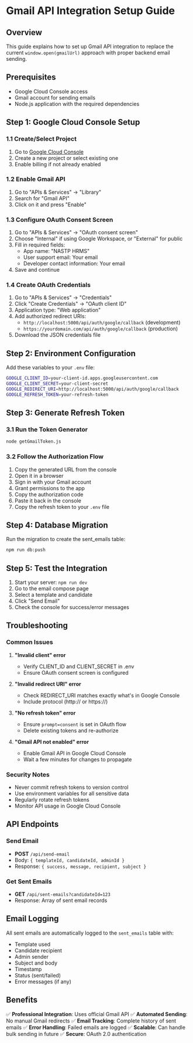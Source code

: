 # Gmail API Integration Setup Guide

## Overview
This guide explains how to set up Gmail API integration to replace the current `window.open(gmailUrl)` approach with proper backend email sending.

## Prerequisites
- Google Cloud Console access
- Gmail account for sending emails
- Node.js application with the required dependencies

## Step 1: Google Cloud Console Setup

### 1.1 Create/Select Project
1. Go to [Google Cloud Console](https://console.cloud.google.com/)
2. Create a new project or select existing one
3. Enable billing if not already enabled

### 1.2 Enable Gmail API
1. Go to "APIs & Services" → "Library"
2. Search for "Gmail API"
3. Click on it and press "Enable"

### 1.3 Configure OAuth Consent Screen
1. Go to "APIs & Services" → "OAuth consent screen"
2. Choose "Internal" if using Google Workspace, or "External" for public
3. Fill in required fields:
   - App name: "NASTP HRMS"
   - User support email: Your email
   - Developer contact information: Your email
4. Save and continue

### 1.4 Create OAuth Credentials
1. Go to "APIs & Services" → "Credentials"
2. Click "Create Credentials" → "OAuth client ID"
3. Application type: "Web application"
4. Add authorized redirect URIs:
   - `http://localhost:5000/api/auth/google/callback` (development)
   - `https://yourdomain.com/api/auth/google/callback` (production)
5. Download the JSON credentials file

## Step 2: Environment Configuration

Add these variables to your `.env` file:

```bash
GOOGLE_CLIENT_ID=your-client-id.apps.googleusercontent.com
GOOGLE_CLIENT_SECRET=your-client-secret
GOOGLE_REDIRECT_URI=http://localhost:5000/api/auth/google/callback
GOOGLE_REFRESH_TOKEN=your-refresh-token
```

## Step 3: Generate Refresh Token

### 3.1 Run the Token Generator
```bash
node getGmailToken.js
```

### 3.2 Follow the Authorization Flow
1. Copy the generated URL from the console
2. Open it in a browser
3. Sign in with your Gmail account
4. Grant permissions to the app
5. Copy the authorization code
6. Paste it back in the console
7. Copy the refresh token to your `.env` file

## Step 4: Database Migration

Run the migration to create the sent_emails table:

```bash
npm run db:push
```

## Step 5: Test the Integration

1. Start your server: `npm run dev`
2. Go to the email compose page
3. Select a template and candidate
4. Click "Send Email"
5. Check the console for success/error messages

## Troubleshooting

### Common Issues

1. **"Invalid client" error**
   - Verify CLIENT_ID and CLIENT_SECRET in .env
   - Ensure OAuth consent screen is configured

2. **"Invalid redirect URI" error**
   - Check REDIRECT_URI matches exactly what's in Google Console
   - Include protocol (http:// or https://)

3. **"No refresh token" error**
   - Ensure `prompt=consent` is set in OAuth flow
   - Delete existing tokens and re-authorize

4. **"Gmail API not enabled" error**
   - Enable Gmail API in Google Cloud Console
   - Wait a few minutes for changes to propagate

### Security Notes

- Never commit refresh tokens to version control
- Use environment variables for all sensitive data
- Regularly rotate refresh tokens
- Monitor API usage in Google Cloud Console

## API Endpoints

### Send Email
- **POST** `/api/send-email`
- Body: `{ templateId, candidateId, adminId }`
- Response: `{ success, message, recipient, subject }`

### Get Sent Emails
- **GET** `/api/sent-emails?candidateId=123`
- Response: Array of sent email records

## Email Logging

All sent emails are automatically logged to the `sent_emails` table with:
- Template used
- Candidate recipient
- Admin sender
- Subject and body
- Timestamp
- Status (sent/failed)
- Error messages (if any)

## Benefits

✅ **Professional Integration**: Uses official Gmail API
✅ **Automated Sending**: No manual Gmail redirects
✅ **Email Tracking**: Complete history of sent emails
✅ **Error Handling**: Failed emails are logged
✅ **Scalable**: Can handle bulk sending in future
✅ **Secure**: OAuth 2.0 authentication 